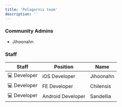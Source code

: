 ```yaml
---
title: 'Pelagornis team'
description: ''
---
```

### Community Admins
- Jihoonahn

### Staff
|Staff| Position | Name |
|------|---------|---------------|
| 💻 Developer | iOS Developer | Jihoonahn |
| 💻 Developer | FE Developer | Chilensis |
| 💻 Developer | Android Developer | Sandellia |
